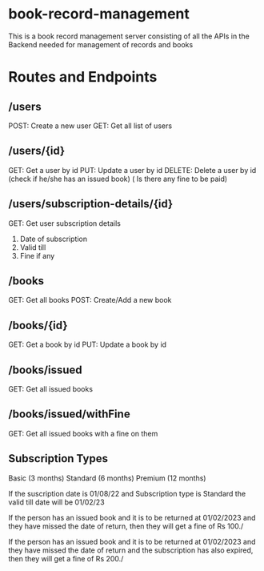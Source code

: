 # book-record-management

This is a book record management server consisting of all the APIs in the Backend needed for management of records and books

# Routes and Endpoints

## /users

POST: Create a new user
GET: Get all list of users

## /users/{id}

GET: Get a user by id
PUT: Update a user by id
DELETE: Delete a user by id
(check if he/she has an issued book) ( Is there any fine to be paid)

## /users/subscription-details/{id}

GET: Get user subscription details

1. Date of subscription
2. Valid till
3. Fine if any

## /books

GET: Get all books
POST: Create/Add a new book

## /books/{id}

GET: Get a book by id
PUT: Update a book by id

## /books/issued

GET: Get all issued books

## /books/issued/withFine

GET: Get all issued books with a fine on them

## Subscription Types

Basic (3 months)
Standard (6 months)
Premium (12 months)

If the suscription date is 01/08/22
and Subscription type is Standard
the valid till date will be 01/02/23

If the person has an issued book and it is to be returned at 01/02/2023
and they have missed the date of return, then they will get a fine of Rs 100./

If the person has an issued book and it is to be returned at 01/02/2023
and they have missed the date of return and the subscription has also expired,
then they will get a fine of Rs 200./
